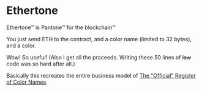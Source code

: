 # Ethertone

Ethertone™ is Pantone™ for the blockchain™

You just send ETH to the contract, and a color name (limited to 32 bytes), and a color.

Wow! So useful! (Also I get all the proceeds. Writing these 50 lines of ~~law~~ code was so hard after all.)

Basically this recreates the entire business model of [The "Official" Register of Color Names](https://color-register.org).
